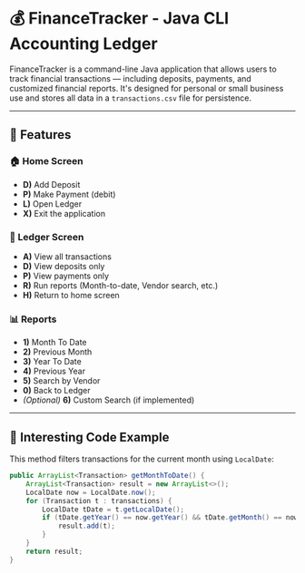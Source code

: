 # 💰 FinanceTracker - Java CLI Accounting Ledger

FinanceTracker is a command-line Java application that allows users to track financial transactions — including deposits, payments, and customized financial reports. It's designed for personal or small business use and stores all data in a `transactions.csv` file for persistence.

---

## 🚀 Features

### 🏠 Home Screen
- **D)** Add Deposit
- **P)** Make Payment (debit)
- **L)** Open Ledger
- **X)** Exit the application

### 📓 Ledger Screen
- **A)** View all transactions
- **D)** View deposits only
- **P)** View payments only
- **R)** Run reports (Month-to-date, Vendor search, etc.)
- **H)** Return to home screen

### 📊 Reports
- **1)** Month To Date
- **2)** Previous Month
- **3)** Year To Date
- **4)** Previous Year
- **5)** Search by Vendor
- **0)** Back to Ledger
- *(Optional)* **6)** Custom Search (if implemented)

---

## 🧠 Interesting Code Example

This method filters transactions for the current month using `LocalDate`:

```java
public ArrayList<Transaction> getMonthToDate() {
    ArrayList<Transaction> result = new ArrayList<>();
    LocalDate now = LocalDate.now();
    for (Transaction t : transactions) {
        LocalDate tDate = t.getLocalDate();
        if (tDate.getYear() == now.getYear() && tDate.getMonth() == now.getMonth()) {
            result.add(t);
        }
    }
    return result;
}
